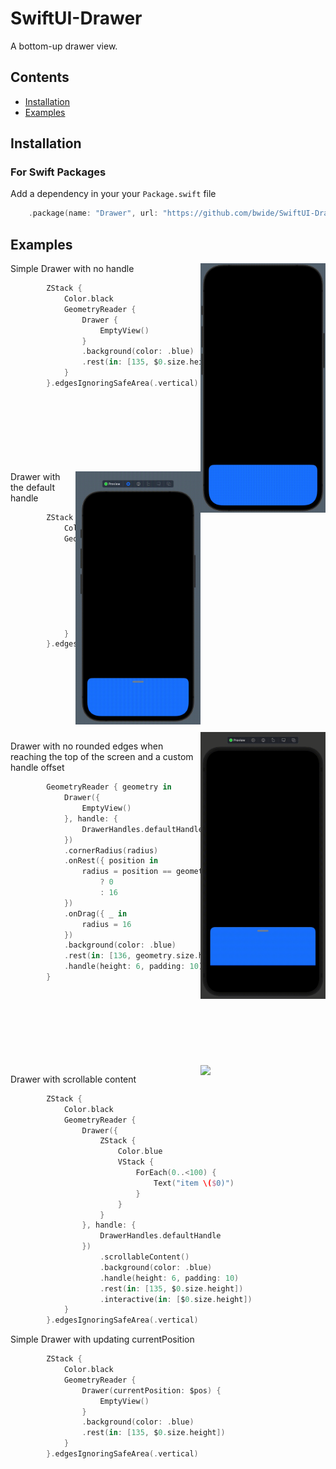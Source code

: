 # SwiftUI-Drawer

A bottom-up drawer view.

## Contents

- [Installation](#Installation)
- [Examples](#Examples)

## Installation

### For Swift Packages

Add a dependency in your your `Package.swift` file

```swift
    .package(name: "Drawer", url: "https://github.com/bwide/SwiftUI-Drawer", from: "1.3.0")
```

## Examples

<img src=https://github.com/bwide/SwiftUI-Drawer/blob/main/Media/DrawerNoHandle.gif width=200 align="right" />

Simple Drawer with no handle

```swift
        ZStack {
            Color.black
            GeometryReader {
                Drawer {
                    EmptyView()
                }
                .background(color: .blue)
                .rest(in: [135, $0.size.height])
            }
        }.edgesIgnoringSafeArea(.vertical)
```
<br />
<br />
<br />
<br />
<br />
<br />
<br />

<img src=https://github.com/bwide/SwiftUI-Drawer/blob/main/Media/Drawer.gif width=200 align="right" />
Drawer with the default handle

```swift
        ZStack {
            Color.black
            GeometryReader {
                Drawer({
                    EmptyView()
                }, handle: {
                    DrawerHandles.defaultHandle
                })
                .background(color: .blue)
                .handle(height: 6, padding: 10)
                .rest(in: [135, $0.size.height])
            }
        }.edgesIgnoringSafeArea(.vertical)
```

<br />
<br />
<br />
<br />
<br />
<br />
<br />

<img src=https://github.com/bwide/SwiftUI-Drawer/blob/main/Media/DrawerIphoneSE.gif width=200 align="right" />

Drawer with no rounded edges when reaching the top of the screen and a custom handle offset

```swift
        GeometryReader { geometry in
            Drawer({
                EmptyView()
            }, handle: {
                DrawerHandles.defaultHandle
            })
            .cornerRadius(radius)
            .onRest({ position in
                radius = position == geometry.size.height
                    ? 0
                    : 16
            })
            .onDrag({ _ in
                radius = 16
            })
            .background(color: .blue)
            .rest(in: [136, geometry.size.height])
            .handle(height: 6, padding: 10)
        }
```

<br />
<br />
<br />
<br />
<br />
<br />
<br />

<img src=https://github.com/bwide/SwiftUI-Drawer/blob/main/Media/DrawerScrollableContent.gif width=200 align="right" />

Drawer with scrollable content

```swift
        ZStack {
            Color.black
            GeometryReader {
                Drawer({
                    ZStack {
                        Color.blue
                        VStack {
                            ForEach(0..<100) {
                                Text("item \($0)")
                            }
                        }
                    }
                }, handle: {
                    DrawerHandles.defaultHandle
                })
                    .scrollableContent()
                    .background(color: .blue)
                    .handle(height: 6, padding: 10)
                    .rest(in: [135, $0.size.height])
                    .interactive(in: [$0.size.height])
            }
        }.edgesIgnoringSafeArea(.vertical)
```

Simple Drawer with updating currentPosition

```swift
        ZStack {
            Color.black
            GeometryReader {
                Drawer(currentPosition: $pos) {
                    EmptyView()
                }
                .background(color: .blue)
                .rest(in: [135, $0.size.height])
            }
        }.edgesIgnoringSafeArea(.vertical)
```
